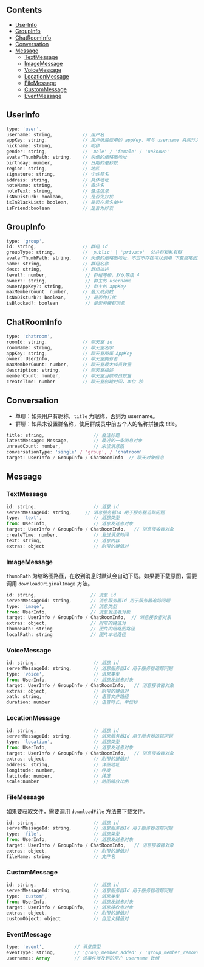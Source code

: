 ## Contents

- [UserInfo](#userinfo)
- [GroupInfo](#groupinfo)
- [ChatRoomInfo](#chatroominfo)
- [Conversation](#conversation)
- [Message](#message)
  - [TextMessage](#textmessage)
  - [ImageMessage](#imagemessage)
  - [VoiceMessage](#voicemessage)
  - [LocationMessage](#locationmessage)
  - [FileMessage](#filemessage)
  - [CustomMessage](#custommessage)
  - [EventMessage](#eventmessage)
  

## UserInfo

```js
type: 'user',
username: string,           // 用户名
appKey: string,             // 用户所属应用的 appKey，可与 username 共同作为用户的唯一标识
nickname: string,           // 昵称
gender: string,             // 'male' / 'female' / 'unknown'
avatarThumbPath: string,    // 头像的缩略图地址
birthday: number,           // 日期的毫秒数
region: string,             // 地区
signature: string,          // 个性签名
address: string,            // 具体地址
noteName: string,           // 备注名
noteText: string,           // 备注信息
isNoDisturb: boolean,       // 是否免打扰
isInBlackList: boolean,     // 是否在黑名单中
isFriend:boolean            // 是否为好友
```

## GroupInfo

```js
type: 'group',
id: string,                 // 群组 id
groupType: string,          // 'public' | 'private'  公共群和私有群
avatarThumbPath: string,    // 头像的缩略图地址，不过不存在可以调用 下载缩略图的相关接口
name: string,               // 群组名称
desc: string,               // 群组描述
level?: number,              // 群组等级，默认等级 4
owner?: string,              // 群主的 username
ownerAppKey?: string,        // 群主的 appKey
maxMemberCount: number,     // 最大成员数
isNoDisturb?: boolean,       // 是否免打扰
isBlocked?: boolean          // 是否屏蔽群消息
```

## ChatRoomInfo

```js
type: 'chatroom',
roomId: string,             // 聊天室 id
roomName: string,           // 聊天室名字
appKey: string,             // 聊天室所属 AppKey
owner: UserInfo,            // 聊天室拥有者
maxMemberCount: number,     // 聊天室最大成员数量
description: string,        // 聊天室描述
memberCount: number,        // 聊天室当前成员数量
createTime: number          // 聊天室创建时间，单位 秒
```



## Conversation

- 单聊：如果用户有昵称，`title` 为昵称，否则为 username。
- 群聊：如果未设置群名称，使用群成员中前五个人的名称拼接成 title。

```js
title: string,                  // 会话标题
latestMessage: Message,         // 最近的一条消息对象
unreadCount: number,            // 未读消息数
conversationType: 'single' / 'group', / 'chatroom'
target: UserInfo / GroupInfo / ChatRoomInfo  // 聊天对象信息
```

## Message

### TextMessage

```js
id: string,                     // 消息 id
serverMessageId: string,     // 消息服务器Id 用于服务器追踪问题
type: 'text',                   // 消息类型
from: UserInfo,                 // 消息发送者对象
target: UserInfo / GroupInfo / ChatRoomInfo,   // 消息接收者对象
createTime: number,             // 发送消息时间
text: string,                   // 消息内容
extras: object                  // 附带的键值对
```

### ImageMessage

`thumbPath` 为缩略图路径，在收到消息时默认会自动下载。如果要下载原图，需要调用 `downloadOriginalImage` 方法。

```js
id: string,                    // 消息 id
serverMessageId: string,       // 消息服务器Id 用于服务器追踪问题
type: 'image',                 // 消息类型
from: UserInfo,                // 消息发送者对象
target: UserInfo / GroupInfo / ChatRoomInfo,  // 消息接收者对象
extras: object,                // 附带的键值对
thumbPath: string              // 图片的缩略图路径
localPath: string              // 图片本地路径
```

### VoiceMessage

```js
id: string,                     // 消息 id
serverMessageId: string,        // 消息服务器Id 用于服务器追踪问题
type: 'voice',                  // 消息类型
from: UserInfo,                 // 消息发送者对象
target: UserInfo / GroupInfo / ChatRoomInfo,   // 消息接收者对象
extras: object,                 // 附带的键值对
path: string,                   // 语音文件路径
duration: number                // 语音时长，单位秒
```

### LocationMessage

```js
id: string,                     // 消息 id
serverMessageId: string,        // 消息服务器Id 用于服务器追踪问题
type: 'location',               // 消息类型
from: UserInfo,                 // 消息发送者对象
target: UserInfo / GroupInfo / ChatRoomInfo,   // 消息接收者对象
extras: object,                 // 附带的键值对
address: string,                // 详细地址
longitude: number,              // 经度
latitude: number,               // 纬度
scale:number                    // 地图缩放比例
```

### FileMessage

如果要获取文件，需要调用 `downloadFile` 方法来下载文件。

```js
id: string,                     // 消息 id
serverMessageId: string,        // 消息服务器Id 用于服务器追踪问题
type: 'file',                   // 消息类型
from: UserInfo,                 // 消息发送者对象
target: UserInfo / GroupInfo / ChatRoomInfo,   // 消息接收者对象
extras: object,                 // 附带的键值对
fileName: string                // 文件名
```

### CustomMessage

```js
id: string,                     // 消息 id
serverMessageId: string,        // 消息服务器Id 用于服务器追踪问题
type: 'custom',                 // 消息类型
from: UserInfo,                 // 消息发送者对象
target: UserInfo / GroupInfo,   // 消息接收者对象
extras: object,                 // 附带的键值对
customObject: object            // 自定义键值对
```

### EventMessage

```js
type: 'event',           // 消息类型
eventType: string,       // 'group_member_added' / 'group_member_removed' / 'group_member_exit' / 'group_info_updated' / 'group_dissolved' / 'group_type_changed'
usernames: Array         // 该事件涉及到的用户 username 数组
```
